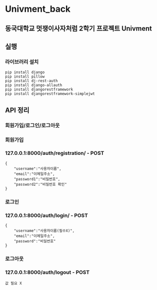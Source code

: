 # Univment_back
## 동국대학교 멋쟁이사자처럼 2학기 프로젝트 Univment
## 실행

### 라이브러리 설치
    pip install django
    pip install pillow
    pip install dj-rest-auth
    pip install django-allauth
    pip install djangorestframework
    pip install djangorestframework-simplejwt

## API 정리
### 회원가입/로그인/로그아웃
### 회원가입
### 127.0.0.1:8000/auth/registration/ - POST
    {
        "username":"사용자이름",
        "email":"이메일주소",
        "password1":"비밀번호",
        "password2":"비밀번호 확인"
    }
### 로그인
### 127.0.0.1:8000/auth/login/ - POST
    {
        "username":"사용자이름(필수X)",
        "email":"이메일주소",
        "password":"비밀번호"
    }
### 로그아웃
### 127.0.0.1:8000/auth/logout - POST
    값 필요 X

